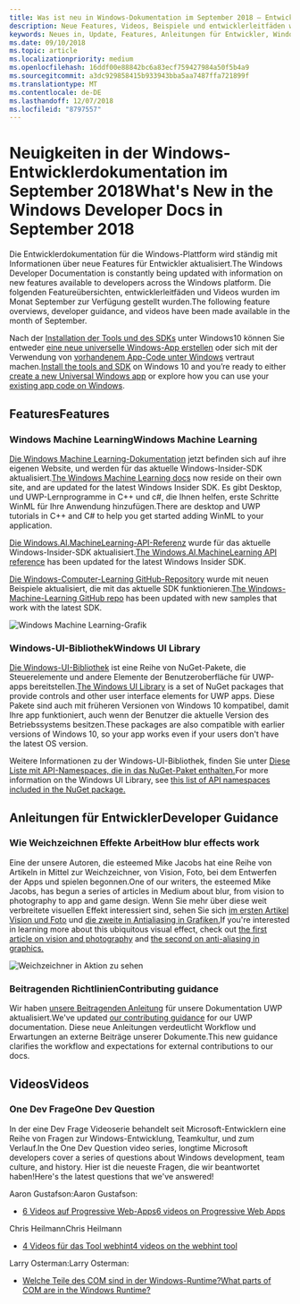 ```yaml
---
title: Was ist neu in Windows-Dokumentation im September 2018 – Entwicklung von UWP-apps
description: Neue Features, Videos, Beispiele und entwicklerleitfäden wurden in der Windows 10-Entwicklerdokumentation für September 2018 hinzugefügt.
keywords: Neues in, Update, Features, Anleitungen für Entwickler, Windows 10, September
ms.date: 09/10/2018
ms.topic: article
ms.localizationpriority: medium
ms.openlocfilehash: 16ddf00e88842bc6a83ecf759427984a50f5b4a9
ms.sourcegitcommit: a3dc929858415b933943bba5aa7487ffa721899f
ms.translationtype: MT
ms.contentlocale: de-DE
ms.lasthandoff: 12/07/2018
ms.locfileid: "8797557"
---
```

# <a name="whats-new-in-the-windows-developer-docs-in-september-2018"></a><span data-ttu-id="dbd10-104">Neuigkeiten in der Windows-Entwicklerdokumentation im September 2018</span><span class="sxs-lookup"><span data-stu-id="dbd10-104">What's New in the Windows Developer Docs in September 2018</span></span>

<span data-ttu-id="dbd10-105">Die Entwicklerdokumentation für die Windows-Plattform wird ständig mit Informationen über neue Features für Entwickler aktualisiert.</span><span class="sxs-lookup"><span data-stu-id="dbd10-105">The Windows Developer Documentation is constantly being updated with information on new features available to developers across the Windows platform.</span></span> <span data-ttu-id="dbd10-106">Die folgenden Featureübersichten, entwicklerleitfäden und Videos wurden im Monat September zur Verfügung gestellt wurden.</span><span class="sxs-lookup"><span data-stu-id="dbd10-106">The following feature overviews, developer guidance, and videos have been made available in the month of September.</span></span>

<span data-ttu-id="dbd10-107">Nach der [Installation der Tools und des SDKs](http://go.microsoft.com/fwlink/?LinkId=821431) unter Windows10 können Sie entweder [eine neue universelle Windows-App erstellen](../get-started/create-uwp-apps.md) oder sich mit der Verwendung von [vorhandenem App-Code unter Windows](../porting/index.md) vertraut machen.</span><span class="sxs-lookup"><span data-stu-id="dbd10-107">[Install the tools and SDK](http://go.microsoft.com/fwlink/?LinkId=821431) on Windows 10 and you’re ready to either [create a new Universal Windows app](../get-started/create-uwp-apps.md) or explore how you can use your [existing app code on Windows](../porting/index.md).</span></span>

## <a name="features"></a><span data-ttu-id="dbd10-108">Features</span><span class="sxs-lookup"><span data-stu-id="dbd10-108">Features</span></span>

### <a name="windows-machine-learning"></a><span data-ttu-id="dbd10-109">Windows Machine Learning</span><span class="sxs-lookup"><span data-stu-id="dbd10-109">Windows Machine Learning</span></span>

<span data-ttu-id="dbd10-110">[Die Windows Machine Learning-Dokumentation](https://docs.microsoft.com/windows/ai/) jetzt befinden sich auf ihre eigenen Website, und werden für das aktuelle Windows-Insider-SDK aktualisiert.</span><span class="sxs-lookup"><span data-stu-id="dbd10-110">[The Windows Machine Learning docs](https://docs.microsoft.com/windows/ai/) now reside on their own site, and are updated for the latest Windows Insider SDK.</span></span> <span data-ttu-id="dbd10-111">Es gibt Desktop, und UWP-Lernprogramme in C++ und c#, die Ihnen helfen, erste Schritte WinML für Ihre Anwendung hinzufügen.</span><span class="sxs-lookup"><span data-stu-id="dbd10-111">There are desktop and UWP tutorials in C++ and C# to help you get started adding WinML to your application.</span></span>

<span data-ttu-id="dbd10-112">[Die Windows.AI.MachineLearning-API-Referenz](https://docs.microsoft.com/uwp/api/windows.ai.machinelearning) wurde für das aktuelle Windows-Insider-SDK aktualisiert.</span><span class="sxs-lookup"><span data-stu-id="dbd10-112">[The Windows.AI.MachineLearning API reference](https://docs.microsoft.com/uwp/api/windows.ai.machinelearning) has been updated for the latest Windows Insider SDK.</span></span>

<span data-ttu-id="dbd10-113">[Die Windows-Computer-Learning GitHub-Repository](https://github.com/Microsoft/Windows-Machine-Learning) wurde mit neuen Beispiele aktualisiert, die mit das aktuelle SDK funktionieren.</span><span class="sxs-lookup"><span data-stu-id="dbd10-113">[The Windows-Machine-Learning GitHub repo](https://github.com/Microsoft/Windows-Machine-Learning) has been updated with new samples that work with the latest SDK.</span></span>

![Windows Machine Learning-Grafik](images/winml-graphic.png)

### <a name="windows-ui-library"></a><span data-ttu-id="dbd10-115">Windows-UI-Bibliothek</span><span class="sxs-lookup"><span data-stu-id="dbd10-115">Windows UI Library</span></span>

<span data-ttu-id="dbd10-116">[Die Windows-UI-Bibliothek](https://aka.ms/winui-docs) ist eine Reihe von NuGet-Pakete, die Steuerelemente und andere Elemente der Benutzeroberfläche für UWP-apps bereitstellen.</span><span class="sxs-lookup"><span data-stu-id="dbd10-116">[The Windows UI Library](https://aka.ms/winui-docs) is a set of NuGet packages that provide controls and other user interface elements for UWP apps.</span></span> <span data-ttu-id="dbd10-117">Diese Pakete sind auch mit früheren Versionen von Windows 10 kompatibel, damit Ihre app funktioniert, auch wenn der Benutzer die aktuelle Version des Betriebssystems besitzen.</span><span class="sxs-lookup"><span data-stu-id="dbd10-117">These packages are also compatible with earlier versions of Windows 10, so your app works even if your users don't have the latest OS version.</span></span>

<span data-ttu-id="dbd10-118">Weitere Informationen zu der Windows-UI-Bibliothek, finden Sie unter [Diese Liste mit API-Namespaces, die in das NuGet-Paket enthalten.](https://docs.microsoft.com/uwp/api/overview/winui/)</span><span class="sxs-lookup"><span data-stu-id="dbd10-118">For more information on the Windows UI Library, see [this list of API namespaces included in the NuGet package.](https://docs.microsoft.com/uwp/api/overview/winui/)</span></span>

## <a name="developer-guidance"></a><span data-ttu-id="dbd10-119">Anleitungen für Entwickler</span><span class="sxs-lookup"><span data-stu-id="dbd10-119">Developer Guidance</span></span>

### <a name="how-blur-effects-work"></a><span data-ttu-id="dbd10-120">Wie Weichzeichnen Effekte Arbeit</span><span class="sxs-lookup"><span data-stu-id="dbd10-120">How blur effects work</span></span>

<span data-ttu-id="dbd10-121">Eine der unsere Autoren, die esteemed Mike Jacobs hat eine Reihe von Artikeln in Mittel zur Weichzeichner, von Vision, Foto, bei dem Entwerfen der Apps und spielen begonnen.</span><span class="sxs-lookup"><span data-stu-id="dbd10-121">One of our writers, the esteemed Mike Jacobs, has begun a series of articles in Medium about blur, from vision to photography to app and game design.</span></span> <span data-ttu-id="dbd10-122">Wenn Sie mehr über diese weit verbreitete visuellen Effekt interessiert sind, sehen Sie sich [im ersten Artikel Vision und Foto](https://medium.com/microsoft-design/science-in-the-system-how-blur-effects-work-8b0590996e09) und [die zweite in Antialiasing in Grafiken.](https://medium.com/microsoft-design/science-in-the-system-how-blur-effects-work-part-2-c5589a738515)</span><span class="sxs-lookup"><span data-stu-id="dbd10-122">If you're interested in learning more about this ubiquitous visual effect, check out [the first article on vision and photography](https://medium.com/microsoft-design/science-in-the-system-how-blur-effects-work-8b0590996e09) and [the second on anti-aliasing in graphics.](https://medium.com/microsoft-design/science-in-the-system-how-blur-effects-work-part-2-c5589a738515)</span></span>

![Weichzeichner in Aktion zu sehen](images/blur-example.jpg)

### <a name="contributing-guidance"></a><span data-ttu-id="dbd10-124">Beitragenden Richtlinien</span><span class="sxs-lookup"><span data-stu-id="dbd10-124">Contributing guidance</span></span>

<span data-ttu-id="dbd10-125">Wir haben [unsere Beitragenden Anleitung](https://github.com/MicrosoftDocs/windows-uwp/blob/docs/CONTRIBUTING.md) für unsere Dokumentation UWP aktualisiert.</span><span class="sxs-lookup"><span data-stu-id="dbd10-125">We've updated [our contributing guidance](https://github.com/MicrosoftDocs/windows-uwp/blob/docs/CONTRIBUTING.md) for our UWP documentation.</span></span> <span data-ttu-id="dbd10-126">Diese neue Anleitungen verdeutlicht Workflow und Erwartungen an externe Beiträge unserer Dokumente.</span><span class="sxs-lookup"><span data-stu-id="dbd10-126">This new guidance clarifies the workflow and expectations for external contributions to our docs.</span></span>

## <a name="videos"></a><span data-ttu-id="dbd10-127">Videos</span><span class="sxs-lookup"><span data-stu-id="dbd10-127">Videos</span></span>

### <a name="one-dev-question"></a><span data-ttu-id="dbd10-128">One Dev Frage</span><span class="sxs-lookup"><span data-stu-id="dbd10-128">One Dev Question</span></span>

<span data-ttu-id="dbd10-129">In der eine Dev Frage Videoserie behandelt seit Microsoft-Entwicklern eine Reihe von Fragen zur Windows-Entwicklung, Teamkultur, und zum Verlauf.</span><span class="sxs-lookup"><span data-stu-id="dbd10-129">In the One Dev Question video series, longtime Microsoft developers cover a series of questions about Windows development, team culture, and history.</span></span> <span data-ttu-id="dbd10-130">Hier ist die neueste Fragen, die wir beantwortet haben!</span><span class="sxs-lookup"><span data-stu-id="dbd10-130">Here's the latest questions that we've answered!</span></span>

<span data-ttu-id="dbd10-131">Aaron Gustafson:</span><span class="sxs-lookup"><span data-stu-id="dbd10-131">Aaron Gustafson:</span></span>

* [<span data-ttu-id="dbd10-132">6 Videos auf Progressive Web-Apps</span><span class="sxs-lookup"><span data-stu-id="dbd10-132">6 videos on Progressive Web Apps</span></span>](https://www.youtube.com/playlist?list=PLWs4_NfqMtoyPHoI-CIB71mEq-om6m35I)

<span data-ttu-id="dbd10-133">Chris Heilmann</span><span class="sxs-lookup"><span data-stu-id="dbd10-133">Chris Heilmann</span></span>

* [<span data-ttu-id="dbd10-134">4 Videos für das Tool webhint</span><span class="sxs-lookup"><span data-stu-id="dbd10-134">4 videos on the webhint tool</span></span>](https://www.youtube.com/watch?v=eXfmxmiA00Y&list=PLWs4_NfqMtow00LM-vgyECAlMDxx84Q2v)

<span data-ttu-id="dbd10-135">Larry Osterman:</span><span class="sxs-lookup"><span data-stu-id="dbd10-135">Larry Osterman:</span></span>

* [<span data-ttu-id="dbd10-136">Welche Teile des COM sind in der Windows-Runtime?</span><span class="sxs-lookup"><span data-stu-id="dbd10-136">What parts of COM are in the Windows Runtime?</span></span>](https://youtu.be/_nsMjHqRn1w)